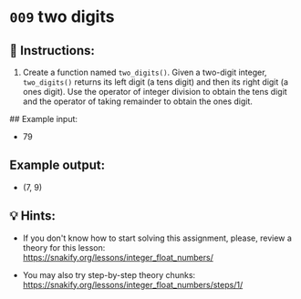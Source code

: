# `009` two digits

## 📝 Instructions:

1. Create a function named `two_digits()`. Given a two-digit integer, `two_digits()` returns its left digit (a tens digit) and then its right digit (a ones digit). Use the operator of integer division to obtain the tens digit and the operator of taking remainder to obtain the ones digit.

## Example input:

+ 79

## Example output:

+ (7, 9)

## 💡 Hints:

+ If you don't know how to start solving this assignment, please, review a theory for this lesson: https://snakify.org/lessons/integer_float_numbers/

+ You may also try step-by-step theory chunks: https://snakify.org/lessons/integer_float_numbers/steps/1/